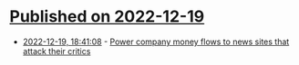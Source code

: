 # [Published on 2022-12-19](index.md)

* [2022-12-19, 18:41:08](https://news.ycombinator.com/item?id=34055834) - [Power company money flows to news sites that attack their critics](https://www.npr.org/2022/12/19/1143753129/power-companies-florida-alabama-media-investigation-consulting-firm)

